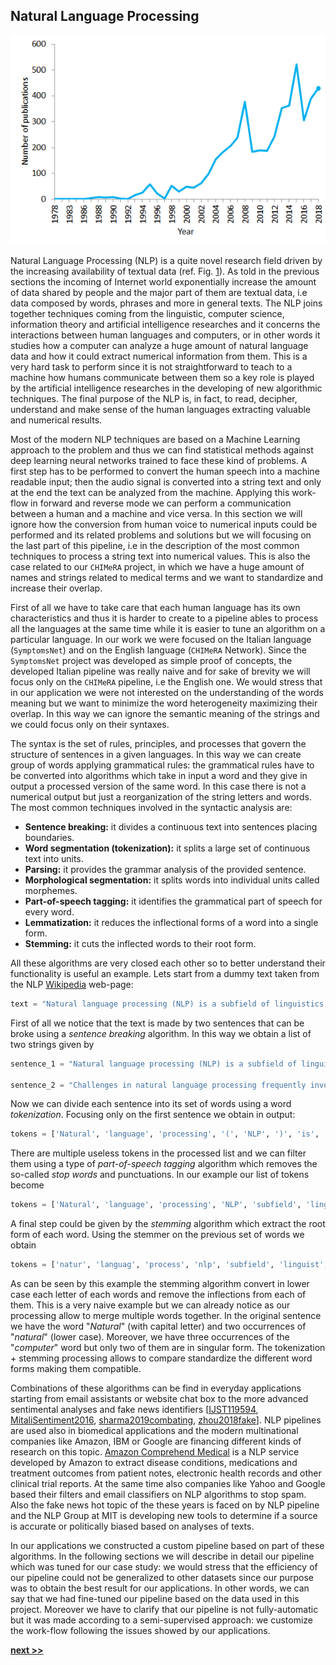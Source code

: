 ## Natural Language Processing

![Number of publications containing the sentence "natural language processing" in PubMed in the period 1978–2018. As of 2018, PubMed comprised more than 29 million citations for biomedical literature.](../../../../img/pubmed_nlp.png)

Natural Language Processing (NLP) is a quite novel research field driven by the increasing availability of textual data (ref. Fig. [1](../../../../img/pubmed_nlp.png)).
As told in the previous sections the incoming of Internet world exponentially increase the amount of data shared by people and the major part of them are textual data, i.e data composed by words, phrases and more in general texts.
The NLP joins together techniques coming from the linguistic, computer science, information theory and artificial intelligence researches and it concerns the interactions between human languages and computers, or in other words it studies how a computer can analyze a huge amount of natural language data and how it could extract numerical information from them.
This is a very hard task to perform since it is not straightforward to teach to a machine how humans communicate between them so a key role is played by the artificial intelligence researches in the developing of new algorithmic techniques.
The final purpose of the NLP is, in fact, to read, decipher, understand and make sense of the human languages extracting valuable and numerical results.

Most of the modern NLP techniques are based on a Machine Learning approach to the problem and thus we can find statistical methods against deep learning neural networks trained to face these kind of problems.
A first step has to be performed to convert the human speech into a machine readable input; then the audio signal is converted into a string text and only at the end the text can be analyzed from the machine.
Applying this work-flow in forward and reverse mode we can perform a communication between a human and a machine and vice versa.
In this section we will ignore how the conversion from human voice to numerical inputs could be performed and its related problems and solutions but we will focusing on the last part of this pipeline, i.e in the description of the most common techniques to process a string text into numerical values.
This is also the case related to our `CHIMeRA` project, in which we have a huge amount of names and strings related to medical terms and we want to standardize and increase their overlap.

First of all we have to take care that each human language has its own characteristics and thus it is harder to create to a pipeline ables to process all the languages at the same time while it is easier to tune an algorithm on a particular language.
In our work we were focused on the Italian language (`SymptomsNet`) and on the English language (`CHIMeRA` Network).
Since the `SymptomsNet` project was developed as simple proof of concepts, the developed Italian pipeline was really naive and for sake of brevity we will focus only on the `CHIMeRA` pipeline, i.e the English one.
We would stress that in our application we were not interested on the understanding of the words meaning but we want to minimize the word heterogeneity maximizing their overlap.
In this way we can ignore the semantic meaning of the strings and we could focus only on their syntaxes.

The syntax is the set of rules, principles, and processes that govern the structure of sentences in a given languages.
In this way we can create group of words applying grammatical rules: the grammatical rules have to be converted into algorithms which take in input a word and they give in output a processed version of the same word.
In this case there is not a numerical output but just a reorganization of the string letters and words.
The most common techniques involved in the syntactic analysis are:

* **Sentence breaking:** it divides a continuous text into sentences placing boundaries.
* **Word segmentation (tokenization):** it splits a large set of continuous text into units.
* **Parsing:** it provides the grammar analysis of the provided sentence.
* **Morphological segmentation:** it splits words into individual units called morphemes.
* **Part-of-speech tagging:** it identifies the grammatical part of speech for every word.
* **Lemmatization:** it reduces the inflectional forms of a word into a single form.
* **Stemming:** it cuts the inflected words to their root form.

All these algorithms are very closed each other so to better understand their functionality is useful an example.
Lets start from a dummy text taken from the NLP [Wikipedia](https://en.wikipedia.org/wiki/Natural_language_processing) web-page:

```python
text = "Natural language processing (NLP) is a subfield of linguistics, computer science, information engineering, and artificial intelligence concerned with the interactions between computers and human (natural) languages, in particular how to program computers to process and analyze large amounts of natural language data. Challenges in natural language processing frequently involve speech recognition, natural language understanding, and natural language generation."
```

First of all we notice that the text is made by two sentences that can be broke using a *sentence breaking* algorithm.
In this way we obtain a list of two strings given by

```python
sentence_1 = "Natural language processing (NLP) is a subfield of linguistics, computer science, information engineering, and artificial intelligence concerned with the interactions between computers and human (natural) languages, in particular how to program computers to process and analyze large amounts of natural language data."

sentence_2 = "Challenges in natural language processing frequently involve speech recognition, natural language understanding, and natural language generation."
```

Now we can divide each sentence into its set of words using a word *tokenization*.
Focusing only on the first sentence we obtain in output:

```python
tokens = ['Natural', 'language', 'processing', '(', 'NLP', ')', 'is', 'a', 'subfield', 'of', 'linguistics', ',', 'computer', 'science', ',', 'information', 'engineering', ',', 'and', 'artificial', 'intelligence', 'concerned', 'with', 'the', 'interactions', 'between', 'computers', 'and', 'human', '(', 'natural', ')', 'languages', ',', 'in', 'particular', 'how', 'to', 'program', 'computers', 'to', 'process', 'and', 'analyze', 'large', 'amounts', 'of', 'natural', 'language', 'data', '.']
```

There are multiple useless tokens in the processed list and we can filter them using a type of *part-of-speech tagging* algorithm which removes the so-called *stop words* and punctuations.
In our example our list of tokens become

```python
tokens = ['Natural', 'language', 'processing', 'NLP', 'subfield', 'linguistics', 'computer', 'science', 'information', 'engineering', 'artificial', 'intelligence', 'concerned', 'interactions', 'computers','human', 'natural', 'languages', 'particular', 'program', 'computers', 'process', 'analyze', 'large', 'amounts', 'natural', 'language', 'data']
```

A final step could be given by the *stemming* algorithm which extract the root form of each word.
Using the stemmer on the previous set of words we obtain

```python
tokens = ['natur', 'languag', 'process', 'nlp', 'subfield', 'linguist', 'comput', 'scienc', 'inform', 'engin', 'artifici', 'intellig', 'concern', 'interact', 'comput', 'human', 'natur', 'languag', 'particular', 'program', 'comput', 'process', 'analyz', 'larg', 'amount', 'natur', 'languag', 'data']
```

As can be seen by this example the stemming algorithm convert in lower case each letter of each words and remove the inflections from each of them.
This is a very naive example but we can already notice as our processing allow to merge multiple words together.
In the original sentence we have the word "*Natural*" (with capital letter) and two occurrences of "*natural*" (lower case).
Moreover, we have three occurrences of the "*computer*" word but only two of them are in singular form.
The tokenization + stemming processing allows to compare standardize the different word forms making them compatible.

Combinations of these algorithms can be find in everyday applications starting from email assistants or website chat box to the more advanced sentimental analyses and fake news identifiers [[IJST119594](http://www.indjst.org/index.php/indjst/article/view/119594), [MitaliSentiment2016](https://www.researchgate.net/publication/312559872_Techniques_for_sentiment_analysis_of_Twitter_data_A_comprehensive_survey), [sharma2019combating](https://arxiv.org/abs/1901.06437), [zhou2018fake](https://arxiv.org/abs/1812.00315)].
NLP pipelines are used also in biomedical applications and the modern multinational companies like Amazon, IBM or Google are financing different kinds of research on this topic.
[Amazon Comprehend Medical](https://aws.amazon.com/it/comprehend/medical/) is a NLP service developed by Amazon to extract disease conditions, medications and treatment outcomes from patient notes, electronic health records and other clinical trial reports.
At the same time also companies like Yahoo and Google based their filters and email classifiers on NLP algorithms to stop spam.
Also the fake news hot topic of the these years is faced on by NLP pipeline and the NLP Group at MIT is developing new tools to determine if a source is accurate or politically biased based on analyses of texts.

In our applications we constructed a custom pipeline based on part of these algorithms.
In the following sections we will describe in detail our pipeline which was tuned for our case study: we would stress that the efficiency of our pipeline could not be generalized to other datasets since our purpose was to obtain the best result for our applications.
In other words, we can say that we had fine-tuned our pipeline based on the data used in this project.
Moreover we have to clarify that our pipeline is not fully-automatic but it was made according to a semi-supervised approach: we customize the work-flow following the issues showed by our applications.


[**next >>**](./Dataset.md)

